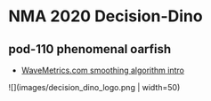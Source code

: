 # NMA 2020 Decision-Dino
## pod-110 phenomenal oarfish

* [WaveMetrics.com smoothing algorithm intro](https://www.wavemetrics.com/products/igorpro/dataanalysis/signalprocessing/smoothing)

![](images/decision_dino_logo.png | width=50)